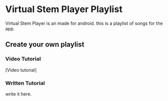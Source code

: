 # Virtual Stem Player Playlist

Virtual Stem Player is an made for android.
this is a playlist of songs for the app.
## Create your own playlist
### Video Tutorial
[Video tutorial]
### Written Tutorial
write it here.
